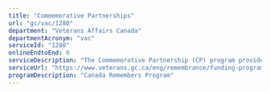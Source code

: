 ```yaml
---
title: "Commemorative Partnerships"
url: "gc/vac/1280"
department: "Veterans Affairs Canada"
departmentAcronym: "vac"
serviceId: "1280"
onlineEndtoEnd: 0
serviceDescription: "The Commemorative Partnership (CP) program provides funding to organizations undertaking remembrance initiatives."
serviceUrl: "https://www.veterans.gc.ca/eng/remembrance/funding-programs/commemorative-partnership"
programDescription: "Canada Remembers Program"
---
```

